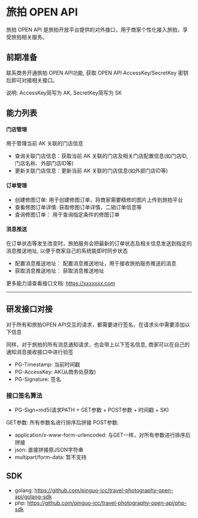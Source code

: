 # 旅拍 OPEN API

旅拍 OPEN API 是旅拍开放平台提供的对外接口，用于商家个性化接入旅拍，享受旅拍相关服务。

## 前期准备

联系商务开通旅拍 OPEN API功能, 获取 OPEN API AccessKey/SecretKey 密钥后即可对接相关接口。

说明: AccessKey简写为 AK, SecretKey简写为 SK

## 能力列表

#### **门店管理**

用于管理当前 AK 关联的门店信息

* 查询关联门店信息：获取当前 AK 关联的门店及相关门店配置信息(如门店ID, 门店名称、外部门店ID等)
* 更新关联门店信息：更新当前 AK 关联的门店信息(如外部门店ID等)

#### **订单管理**

* 创建修图订单: 用于创建修图订单，将商家需要精修的图片上传到旅拍平台 
* 查看修图订单详情: 获取修图订单详情，二销订单信息等
* 查询修图订单： 用于查询指定条件的修图订单

#### **消息推送**

在订单状态等发生改变时，旅拍服务会把最新的订单状态及相关信息发送到指定的消息推送地址, 以便于商家自己的系统能即时同步状态

* 配置消息推送地址： 配置消息推送地址，用于接收旅拍服务推送的消息
* 获取消息推送地址： 获取消息推送地址

更多能力请查看接口文档: https://xxxxxxx.com

-----------------------------------------------------------------------------------------------------------------------------------------------------------------------------------------------------------------------------------------------------------------------------------------------------------------------------------------------------------------------------------------------------------------------------------------------------------------------------------------------------------------------------------------------------------------------------------------------------------------------------------------------------------------------------------------------------------------------------------------------------------------------------------
## 研发接口对接

对于所有和旅拍OPEN API交互的请求，都需要进行签名，在请求头中需要添加以下信息

同样，对于旅拍的所有消息通知请求，也会带上以下签名信息, 商家可以在自己的通知消息接收接口中进行验签

* PG-Timestamp: 当前时间戳
* PG-AccessKey: AK(从商务处获取)
* PG-Signature: 签名

### 接口签名算法

* PG-Sign=md5(请求PATH + GET参数 + POST参数 + 时间戳 + SK)

GET参数: 所有参数名进行排序后拼接
POST参数:
  * application/x-www-form-urlencoded: 与GET一样，对所有参数进行排序后拼接
  * json: 直接拼接原JSON字符串
  * multipart/form-data: 暂不支持

## SDK
* golang: https://github.com/pinguo-icc/travel-photography-open-api/golang-sdk
* php: https://github.com/pinguo-icc/travel-photography-open-api/php-sdk

